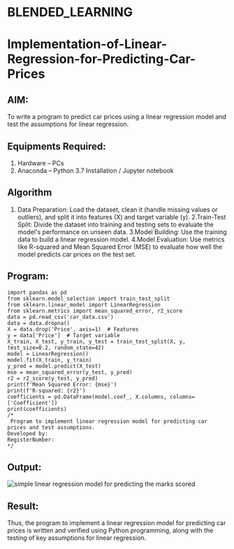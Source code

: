 # BLENDED_LEARNING
# Implementation-of-Linear-Regression-for-Predicting-Car-Prices
## AIM:
To write a program to predict car prices using a linear regression model and test the assumptions for linear regression.

## Equipments Required:
1. Hardware – PCs
2. Anaconda – Python 3.7 Installation / Jupyter notebook

## Algorithm
1. Data Preparation:
Load the dataset, clean it (handle missing values or outliers), and split it into features (X) and target variable (y).
2.Train-Test Split:
Divide the dataset into training and testing sets to evaluate the model's performance on unseen data.
3.Model Building:
Use the training data to build a linear regression model.
4.Model Evaluation:
Use metrics like R-squared and Mean Squared Error (MSE) to evaluate how well the model predicts car prices on the test set.


## Program:
```
import pandas as pd
from sklearn.model_selection import train_test_split
from sklearn.linear_model import LinearRegression
from sklearn.metrics import mean_squared_error, r2_score
data = pd.read_csv('car_data.csv')
data = data.dropna()
X = data.drop('Price', axis=1)  # Features
y = data['Price']  # Target variable
X_train, X_test, y_train, y_test = train_test_split(X, y, test_size=0.2, random_state=42)
model = LinearRegression()
model.fit(X_train, y_train)
y_pred = model.predict(X_test)
mse = mean_squared_error(y_test, y_pred)
r2 = r2_score(y_test, y_pred)
print(f'Mean Squared Error: {mse}')
print(f'R-squared: {r2}')
coefficients = pd.DataFrame(model.coef_, X.columns, columns=['Coefficient'])
print(coefficients)
/*
 Program to implement linear regression model for predicting car prices and test assumptions.
Developed by: 
RegisterNumber:  
*/
```

## Output:
![simple linear regression model for predicting the marks scored](sam.png)


## Result:
Thus, the program to implement a linear regression model for predicting car prices is written and verified using Python programming, along with the testing of key assumptions for linear regression.
